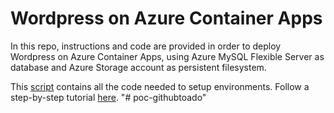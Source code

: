 # Wordpress on Azure Container Apps

In this repo, instructions and code are provided in order to deploy Wordpress on Azure Container Apps, using Azure MySQL Flexible Server as database and Azure Storage account as persistent filesystem.

This [script](/deploy.sh) contains all the code needed to setup environments. Follow a step-by-step tutorial [here](/wordpress-setup.md).
"# poc-githubtoado" 
